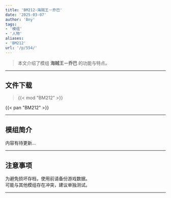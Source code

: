 ```yaml
---
title: 'BM212-海贼王－乔巴'
date: '2025-03-07'
author: 'Bny'
tags:
- '模组'
- '人物'
aliases:
- 'BM212'
url: '/p/554/'
---
```


> 本文介绍了模组 **海贼王－乔巴** 的功能与特点。

---

## 文件下载  

> {{< mod "BM212" >}}  

{{< pan "BM212" >}}  

---

## 模组简介

>  
内容有待更新...  

---

## 注意事项

>  
为避免损坏存档，使用前请备份游戏数据。  
可能与其他模组存在冲突，建议单独测试。  

---

